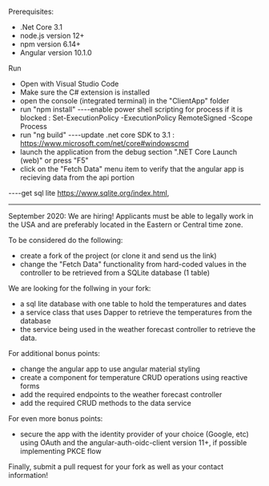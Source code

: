 Prerequisites:
- .Net Core 3.1
- node.js version 12+
- npm version 6.14+
- Angular version 10.1.0

Run
- Open with Visual Studio Code
- Make sure the C# extension is installed
- open the console (integrated terminal) in the "ClientApp" folder
- run "npm install"
----enable power shell scripting for process if it is blocked :  Set-ExecutionPolicy -ExecutionPolicy RemoteSigned -Scope Process
- run "ng build"
----update .net core SDK to 3.1  :  https://www.microsoft.com/net/core#windowscmd
- launch the application from the debug section ".NET Core Launch (web)" or press "F5"
- click on the "Fetch Data" menu item to verify that the angular app is recieving data from the api portion

----get sql lite  https://www.sqlite.org/index.html,  

-------------------------------------------------------------------------------------------------------------------

September 2020: We are hiring!
Applicants must be able to legally work in the USA and are preferably located in the Eastern or Central time zone.

To be considered do the following:
- create a fork of the project (or clone it and send us the link)
- change the "Fetch Data" functionality from hard-coded values in the controller to be retrieved from a SQLite database (1 table)

We are looking for the follwing in your fork:
- a sql lite database with one table to hold the temperatures and dates
- a service class that uses Dapper to retrieve the temperatures from the database
- the service being used in the weather forecast controller to retrieve the data.

For additional bonus points:
- change the angular app to use angular material styling
- create a component for temperature CRUD operations using reactive forms
- add the required endpoints to the weather forecast controller
- add the required CRUD methods to the data service

For even more bonus points:
- secure the app with the identity provider of your choice (Google, etc) using OAuth and the angular-auth-oidc-client version 11+, if possible implementing PKCE flow

Finally, submit a pull request for your fork as well as your contact information!
